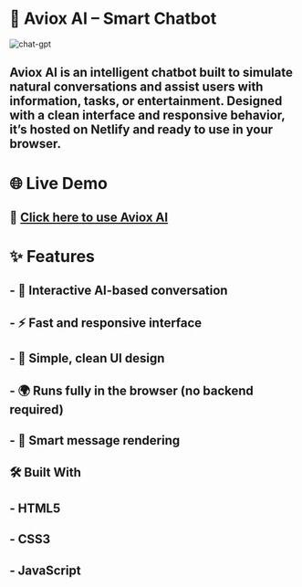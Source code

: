 # 🤖 Aviox AI – Smart Chatbot

![chat-gpt](https://github.com/user-attachments/assets/728872a4-bb00-42d0-ba0b-7313e043a0cb)

## Aviox AI is an intelligent chatbot built to simulate natural conversations and assist users with information, tasks, or entertainment. Designed with a clean interface and responsive behavior, it’s hosted on Netlify and ready to use in your browser.

# 🌐 Live Demo

## 🔗 [Click here to use Aviox AI](https://aviox.netlify.app/?#)

# ✨ Features

## - 🧠 Interactive AI-based conversation
## - ⚡ Fast and responsive interface
## - 🎨 Simple, clean UI design
## - 🌍 Runs fully in the browser (no backend required)
## - 💬 Smart message rendering

## 🛠️ Built With

## - HTML5
## - CSS3
## - JavaScript 


